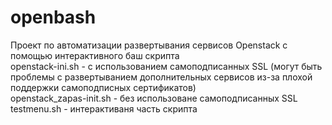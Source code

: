 # openbash  
Проект по автоматизации развертывания сервисов Openstack с помощью интерактивного баш скрипта  
openstack-ini.sh - с использованием самоподписанных SSL (могут быть проблемы с развертыванием дополнительных сервисов из-за плохой поддержки самоподписных сертификатов)  
openstack_zapas-init.sh - без использоване самоподписанных SSL  
testmenu.sh - интерактиваня часть скрипта  
